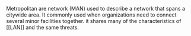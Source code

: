 Metropolitan are network (MAN) used to describe a network that spans a citywide area. It commonly used when organizations need to connect several minor facilities together. it shares many of the characteristics of [[LAN]] and the same threats.  